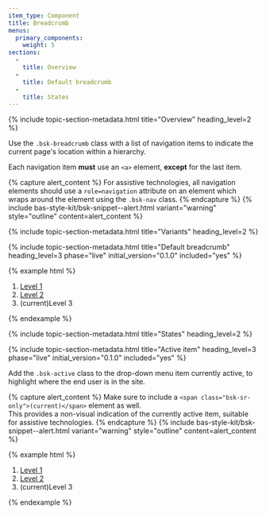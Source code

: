 ```yaml
---
item_type: Component
title: Breadcrumb
menus:
  primary_components:
    weight: 5
sections:
  -
    title: Overview
  -
    title: Default breadcrumb
  -
    title: States
---
```


{% include topic-section-metadata.html
  title="Overview"
  heading_level=2
%}

Use the `.bsk-breadcrumb` class with a list of navigation items to indicate the current page's location within a
hierarchy.

Each navigation item **must** use an <code>&lt;a&gt;</code> element, **except** for the last item.

{% capture alert_content %}
For assistive technologies, all navigation elements should use a `role=navigation` attribute on an element which wraps
around the element using the `.bsk-nav` class.
{% endcapture %}
{% include bas-style-kit/bsk-snippet--alert.html
  variant="warning"
  style="outline"
  content=alert_content
%}

{% include topic-section-metadata.html
  title="Variants"
  heading_level=2
%}

{% include topic-section-metadata.html
  title="Default breadcrumb"
  heading_level=3
  phase="live"
  initial_version="0.1.0"
  included="yes"
%}

{% example html %}
<nav role="navigation">
  <ol class="bsk-breadcrumb">
    <li><a href="#">Level 1</a></li>
    <li><a href="#">Level 2</a></li>
    <li class="bsk-active"><span class="bsk-sr-only">(current)</span>Level 3</li>
  </ol>
</nav>
{% endexample %}

{% include topic-section-metadata.html
  title="States"
  heading_level=2
%}

{% include topic-section-metadata.html
  title="Active item"
  heading_level=3
  phase="live"
  initial_version="0.1.0"
  included="yes"
%}

Add the `.bsk-active` class to the drop-down menu item currently active, to highlight where the end user is in the site.

{% capture alert_content %}
Make sure to include a `<span class="bsk-sr-only">(current)</span>` element as well. <br />
This provides a non-visual indication of the currently active item, suitable for assistive technologies.
{% endcapture %}
{% include bas-style-kit/bsk-snippet--alert.html
  variant="warning"
  style="outline"
  content=alert_content
%}

{% example html %}
<nav role="navigation">
  <ol class="bsk-breadcrumb">
    <li><a href="#">Level 1</a></li>
    <li><a href="#">Level 2</a></li>
    <li class="bsk-active"><span class="bsk-sr-only">(current)</span>Level 3</li>
  </ol>
</nav>
{% endexample %}

